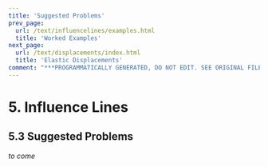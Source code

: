 ```yaml
---
title: 'Suggested Problems'
prev_page:
  url: /text/influencelines/examples.html
  title: 'Worked Examples'
next_page:
  url: /text/displacements/index.html
  title: 'Elastic Displacements'
comment: "***PROGRAMMATICALLY GENERATED, DO NOT EDIT. SEE ORIGINAL FILES IN /content***"
---
```

# 5. Influence Lines

## 5.3 Suggested Problems

_to come_

